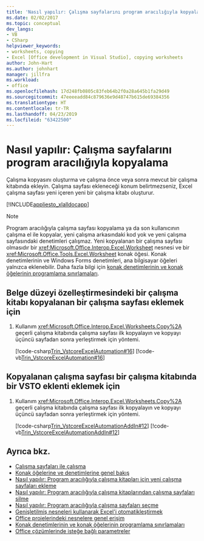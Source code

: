 ```yaml
---
title: 'Nasıl yapılır: Çalışma sayfalarını program aracılığıyla kopyalama'
ms.date: 02/02/2017
ms.topic: conceptual
dev_langs:
- VB
- CSharp
helpviewer_keywords:
- worksheets, copying
- Excel [Office development in Visual Studio], copying worksheets
author: John-Hart
ms.author: johnhart
manager: jillfra
ms.workload:
- office
ms.openlocfilehash: 17d248fb0805c83feb64b2f0a28a645b1fa29d49
ms.sourcegitcommit: 47eeeeadd84c879636e9d48747b615de69384356
ms.translationtype: HT
ms.contentlocale: tr-TR
ms.lasthandoff: 04/23/2019
ms.locfileid: "63422500"
---
```

# <a name="how-to-programmatically-copy-worksheets"></a>Nasıl yapılır: Çalışma sayfalarını program aracılığıyla kopyalama
  Çalışma kopyasını oluşturma ve çalışma önce veya sonra mevcut bir çalışma kitabında ekleyin. Çalışma sayfası ekleneceği konum belirtmezseniz, Excel çalışma sayfası yeni içeren yeni bir çalışma kitabı oluşturur.

 [!INCLUDE[appliesto_xlalldocapp](../vsto/includes/appliesto-xlalldocapp-md.md)]

> [!NOTE]
> Program aracılığıyla çalışma sayfası kopyalama ya da son kullanıcının çalışma el ile kopyalar, yeni çalışma arkasındaki kod yok ve yeni çalışma sayfasındaki denetimleri çalışmaz. Yeni kopyalanan bir çalışma sayfası olmasıdır bir <xref:Microsoft.Office.Interop.Excel.Worksheet> nesnesi ve bir <xref:Microsoft.Office.Tools.Excel.Worksheet> konak öğesi. Konak denetimlerinin ve Windows Forms denetimleri, ana bilgisayar öğeleri yalnızca eklenebilir. Daha fazla bilgi için [konak denetimlerinin ve konak öğelerinin programlama sınırlamaları](../vsto/programmatic-limitations-of-host-items-and-host-controls.md).

## <a name="to-add-a-copied-worksheet-to-a-workbook-in-a-document-level-customization"></a>Belge düzeyi özelleştirmesindeki bir çalışma kitabı kopyalanan bir çalışma sayfası eklemek için

1. Kullanım <xref:Microsoft.Office.Interop.Excel.Worksheets.Copy%2A> geçerli çalışma kitabında çalışma sayfası ilk kopyalayın ve kopyayı üçüncü sayfadan sonra yerleştirmek için yöntemi.

     [!code-csharp[Trin_VstcoreExcelAutomation#16](../vsto/codesnippet/CSharp/Trin_VstcoreExcelAutomationCS/Sheet1.cs#16)]
     [!code-vb[Trin_VstcoreExcelAutomation#16](../vsto/codesnippet/VisualBasic/Trin_VstcoreExcelAutomation/Sheet1.vb#16)]

## <a name="to-add-a-copied-worksheet-to-a-workbook-in-a-vsto-add-in"></a>Kopyalanan çalışma sayfası bir çalışma kitabında bir VSTO eklenti eklemek için

1. Kullanım <xref:Microsoft.Office.Interop.Excel.Worksheets.Copy%2A> geçerli çalışma kitabında çalışma sayfası ilk kopyalayın ve kopyayı üçüncü sayfadan sonra yerleştirmek için yöntemi.

     [!code-csharp[Trin_VstcoreExcelAutomationAddIn#12](../vsto/codesnippet/CSharp/trin_vstcoreexcelautomationaddin/ThisAddIn.cs#12)]
     [!code-vb[Trin_VstcoreExcelAutomationAddIn#12](../vsto/codesnippet/VisualBasic/trin_vstcoreexcelautomationaddin/ThisAddIn.vb#12)]

## <a name="see-also"></a>Ayrıca bkz.
- [Çalışma sayfaları ile çalışma](../vsto/working-with-worksheets.md)
- [Konak öğelerine ve denetimlerine genel bakış](../vsto/host-items-and-host-controls-overview.md)
- [Nasıl yapılır: Program aracılığıyla çalışma kitapları için yeni çalışma sayfaları ekleme](../vsto/how-to-programmatically-add-new-worksheets-to-workbooks.md)
- [Nasıl yapılır: Program aracılığıyla çalışma kitaplarından çalışma sayfaları silme](../vsto/how-to-programmatically-delete-worksheets-from-workbooks.md)
- [Nasıl yapılır: Program aracılığıyla çalışma sayfaları seçme](../vsto/how-to-programmatically-select-worksheets.md)
- [Genişletilmiş nesneleri kullanarak Excel'i otomatikleştirmek](../vsto/automating-excel-by-using-extended-objects.md)
- [Office projelerindeki nesnelere genel erişim](../vsto/global-access-to-objects-in-office-projects.md)
- [Konak denetimlerinin ve konak öğelerinin programlama sınırlamaları](../vsto/programmatic-limitations-of-host-items-and-host-controls.md)
- [Office çözümlerinde isteğe bağlı parametreler](../vsto/optional-parameters-in-office-solutions.md)
